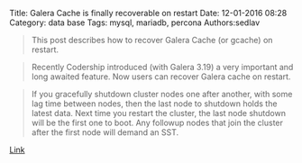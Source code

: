 Title: Galera Cache is finally recoverable on restart
Date: 12-01-2016 08:28
Category: data base
Tags: mysql, mariadb, percona
Authors:sedlav

> This post describes how to recover Galera Cache (or gcache) on restart.

> Recently Codership introduced (with Galera 3.19) a very important and long awaited feature. Now users can recover Galera cache on restart.

> If you gracefully shutdown cluster nodes one after another, with some lag time between nodes, then the last node to shutdown holds the latest data. Next time you restart the cluster, the last node shutdown will be the first one to boot. Any followup nodes that join the cluster after the first node will demand an SST.

[Link](https://www.percona.com/blog/2016/11/30/galera-cache-gcache-finally-recoverable-restart/)
